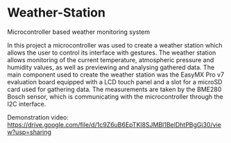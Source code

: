 # Weather-Station
Microcontroller based weather monitoring system


In this project a microcontroller was used to create a weather station which allows the user to control its interface with gestures. 
The weather station allows monitoring of the current temperature, atmospheric pressure and humidity values, as well as previewing and analysing gathered data.
The main component used to create the weather station was the EasyMX Pro v7 evaluation board equipped with a LCD touch panel and a slot for a microSD card used for gathering data.
The measurements are taken by the BME280 Bosch sensor, which is communicating with the microcontroller through the I2C interface.

Demonstration video: https://drive.google.com/file/d/1c9Z6uB6EpTKl8SJMBl1BelDhtPBgGi30/view?usp=sharing
